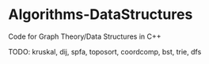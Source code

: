 # Algorithms-DataStructures
Code for Graph Theory/Data Structures in C++

TODO:
kruskal, 
dij, 
spfa, 
toposort, 
coordcomp, 
bst, 
trie, 
dfs
